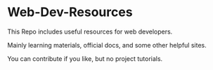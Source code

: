 # Web-Dev-Resources

This Repo includes useful resources for web developers.

Mainly learning materials, official docs, and some other helpful sites.

You can contribute if you like, but no project tutorials.
